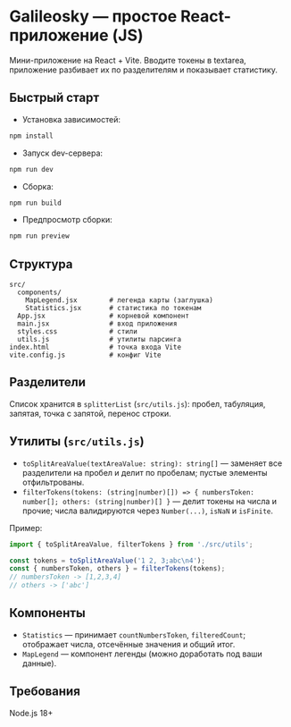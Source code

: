 # Galileosky — простое React-приложение (JS)

Мини-приложение на React + Vite. Вводите токены в textarea, приложение разбивает их по разделителям и показывает статистику.

## Быстрый старт

- Установка зависимостей:
```bash
npm install
```
- Запуск dev-сервера:
```bash
npm run dev
```
- Сборка:
```bash
npm run build
```
- Предпросмотр сборки:
```bash
npm run preview
```

## Структура
```
src/
  components/
    MapLegend.jsx        # легенда карты (заглушка)
    Statistics.jsx       # статистика по токенам
  App.jsx                # корневой компонент
  main.jsx               # вход приложения
  styles.css             # стили
  utils.js               # утилиты парсинга
index.html               # точка входа Vite
vite.config.js           # конфиг Vite
```

## Разделители
Список хранится в `splitterList` (`src/utils.js`): пробел, табуляция, запятая, точка с запятой, перенос строки.

## Утилиты (`src/utils.js`)
- `toSplitAreaValue(textAreaValue: string): string[]` — заменяет все разделители на пробел и делит по пробелам; пустые элементы отфильтрованы.
- `filterTokens(tokens: (string|number)[]) => { numbersToken: number[]; others: (string|number)[] }` — делит токены на числа и прочие; числа валидируются через `Number(...)`, `isNaN` и `isFinite`.

Пример:
```js
import { toSplitAreaValue, filterTokens } from './src/utils';

const tokens = toSplitAreaValue('1 2, 3;abc\n4');
const { numbersToken, others } = filterTokens(tokens);
// numbersToken -> [1,2,3,4]
// others -> ['abc']
```

## Компоненты
- `Statistics` — принимает `countNumbersToken`, `filteredCount`; отображает числа, отсечённые значения и общий итог.
- `MapLegend` — компонент легенды (можно доработать под ваши данные).

## Требования
Node.js 18+
